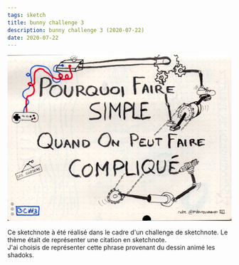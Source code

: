 ```yaml
---
tags: sketch
title: bunny challenge 3
description: bunny challenge 3 (2020-07-22)
date: 2020-07-22
---
```


![](22_bunny-challenge-3_2020-07-22.jpeg) 

<p>
    Ce sketchnote à été réalisé dans le cadre d'un challenge de sketchnote. 
    Le thème était de représenter une citation en sketchnote.<br>
    J'ai choisis de représenter cette phrase provenant du dessin animé les shadoks.
</p>
